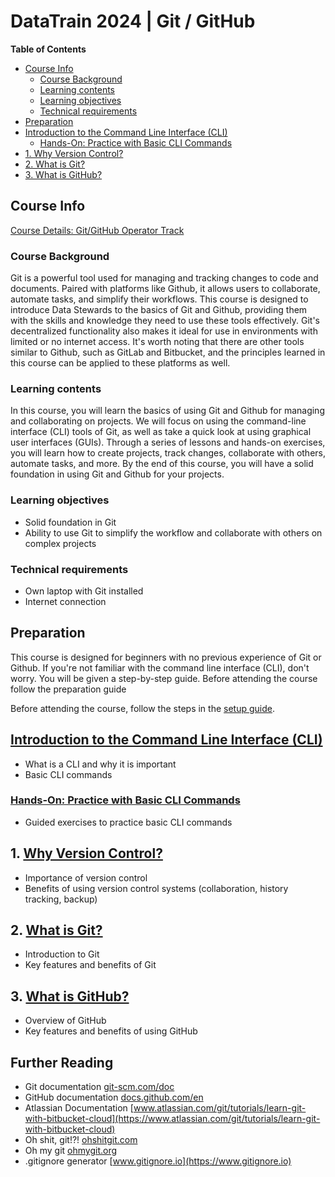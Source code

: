 # DataTrain 2024 | Git / GitHub

**Table of Contents**
- [Course Info](#course-info)
  - [Course Background](#course-background)
  - [Learning contents](#learning-contents)
  - [Learning objectives](#learning-objectives)
  - [Technical requirements](#technical-requirements)
- [Preparation](#preparation)
- [Introduction to the Command Line Interface (CLI)](#introduction-to-the-command-line-interface-cli)
  - [Hands-On: Practice with Basic CLI Commands](#hands-on-practice-with-basic-cli-commands)
- [1. Why Version Control?](#1-why-version-control)
- [2. What is Git?](#2-what-is-git)
- [3. What is GitHub?](#3-what-is-github)
## Course Info

[Course Details: Git/GitHub Operator Track](https://www.bremen-research.de/data-train/courses/course-details?event_id=72)

### Course Background

Git is a powerful tool used for managing and tracking changes to code and documents. Paired with platforms like Github, it allows users to collaborate, automate tasks, and simplify their workflows. This course is designed to introduce Data Stewards to the basics of Git and Github, providing them with the skills and knowledge they need to use these tools effectively. Git's decentralized functionality also makes it ideal for use in environments with limited or no internet access.
It's worth noting that there are other tools similar to Github, such as GitLab and Bitbucket, and the principles learned in this course can be applied to these platforms as well.

### Learning contents
In this course, you will learn the basics of using Git and Github for managing and collaborating on projects. We will focus on using the command-line interface (CLI) tools of Git, as well as take a quick look at using graphical user interfaces (GUIs). Through a series of lessons and hands-on exercises, you will learn how to create projects, track changes, collaborate with others, automate tasks, and more. By the end of this course, you will have a solid foundation in using Git and Github for your projects.

### Learning objectives

- Solid foundation in Git
- Ability to use Git to simplify the workflow and collaborate with others on complex projects

### Technical requirements
- Own laptop with Git installed
- Internet connection

## Preparation

This course is designed for beginners with no previous experience of Git or Github. If you're not familiar with the command line interface (CLI), don't worry. You will be given a step-by-step guide.
Before attending the course follow the preparation guide

Before attending the course, follow the steps in the [setup guide](preparation.md).

## [Introduction to the Command Line Interface (CLI)](script/00_introduction_to_the_command_line_interface.md)

- What is a CLI and why it is important
- Basic CLI commands

### [Hands-On: Practice with Basic CLI Commands](script/00-1_hands-on_practice_with_basic_cli_commands.md)

- Guided exercises to practice basic CLI commands

## 1. [Why Version Control?](script/01_why_version_control.md)

- Importance of version control
- Benefits of using version control systems (collaboration, history tracking, backup)

## 2. [What is Git?](script/02_what_is_git.md)

- Introduction to Git
- Key features and benefits of Git

## 3. [What is GitHub?](script/03_what_is_github.md)

- Overview of GitHub
- Key features and benefits of using GitHub


## Further Reading

- Git documentation [git-scm.com/doc](https://git-scm.com/doc)
- GitHub documentation [docs.github.com/en](https://docs.github.com/en)
- Atlassian Documentation [www.atlassian.com/git/tutorials/learn-git-with-bitbucket-cloud](https://www.atlassian.com/git/tutorials/learn-git-with-bitbucket-cloud)
- Oh shit, git!?! [ohshitgit.com](https://ohshitgit.com/)
- Oh my git [ohmygit.org](https://ohmygit.org/)
- .gitignore generator [www.gitignore.io](https://www.gitignore.io)
